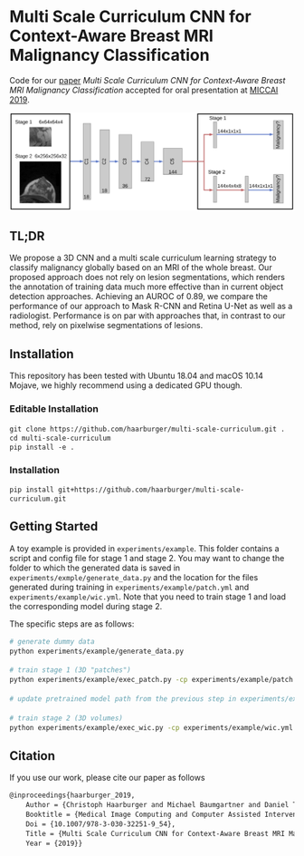 # Multi Scale Curriculum CNN for Context-Aware Breast MRI Malignancy Classification

Code for our [paper](https://arxiv.org/abs/1906.06058) *Multi Scale Curriculum CNN for Context-Aware Breast MRI Malignancy Classification* accepted for oral presentation at [MICCAI 2019](https://www.miccai2019.org).

![model](assets/Network.png "Multi Scale Curriculum Learning Model")

## TL;DR
We propose a 3D CNN and a multi scale curriculum learning strategy to classify malignancy globally based on an MRI of the whole breast.
Our proposed approach does not rely on lesion segmentations, which renders the annotation of training data much more effective than in current object detection approaches.
Achieving an AUROC of 0.89, we compare the performance of our approach to Mask R-CNN and Retina U-Net as well as a radiologist.
Performance is on par with approaches that, in contrast to our method, rely on pixelwise segmentations of lesions.

## Installation
This repository has been tested with Ubuntu 18.04 and macOS 10.14 Mojave, we highly recommend using a dedicated GPU though.

### Editable Installation
```
git clone https://github.com/haarburger/multi-scale-curriculum.git .
cd multi-scale-curriculum
pip install -e .
```
### Installation
```
pip install git+https://github.com/haarburger/multi-scale-curriculum.git
```

## Getting Started

A toy example is provided in `experiments/example`.
This folder contains a script and config file for stage 1 and stage 2.
You may want to change the folder to which the generated data is saved in `experiments/exmple/generate_data.py` and the location for the files generated during training in `experiments/example/patch.yml` and `experiments/example/wic.yml`. Note that you need to train stage 1 and load the corresponding model during stage 2.

The specific steps are as follows:

```bash
# generate dummy data
python experiments/example/generate_data.py

# train stage 1 (3D "patches")
python experiments/example/exec_patch.py -cp experiments/example/patch.yml

# update pretrained model path from the previous step in experiments/example/wic.yml

# train stage 2 (3D volumes)
python experiments/example/exec_wic.py -cp experiments/example/wic.yml
```

## Citation

If you use our work, please cite our paper as follows
```tex
@inproceedings{haarburger_2019,
    Author = {Christoph Haarburger and Michael Baumgartner and Daniel Truhn and Mirjam Broeckmann and Hannah Schneider and Simone Schrading and Christiane Kuhl and Dorit Merhof},
    Booktitle = {Medical Image Computing and Computer Assisted Intervention (MICCAI)},
    Doi = {10.1007/978-3-030-32251-9_54},
    Title = {Multi Scale Curriculum CNN for Context-Aware Breast MRI Malignancy Classification},
    Year = {2019}}
```
